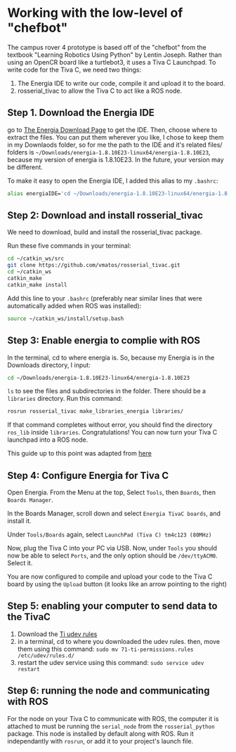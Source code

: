 # Working with the low-level of "chefbot"

The campus rover 4 prototype is based off of the "chefbot" from the textbook "Learning Robotics Using Python" by Lentin Joseph. Rather than using an OpenCR board like a turtlebot3, it uses a Tiva C Launchpad. To write code for the Tiva C, we need two things:

1. The Energia IDE to write our code, compile it and upload it to the board.
2. rosserial_tivac to allow the Tiva C to act like a ROS node.

## Step 1. Download the Energia IDE

go to [The Energia Download Page](https://energia.nu/download/) to get the IDE. Then, choose where to extract the files. You can put them wherever you like, I chose to keep them in my Downlaods folder, so for me the path to the IDE and it's related files/ folders is `~/Downloads/energia-1.8.10E23-linux64/energia-1.8.10E23`, because my version of energia is 1.8.10E23. In the future, your version may be different.

To make it easy to open the Energia IDE, I added this alias to my `.bashrc`:

``` sh
alias energiaIDE='cd ~/Downloads/energia-1.8.10E23-linux64/energia-1.8.10E23 && ./energia'
```

## Step 2: Download and install rosserial_tivac

We need to download, build and install the rosserial_tivac package.

Run these five commands in your terminal:

``` sh
cd ~/catkin_ws/src
git clone https://github.com/vmatos/rosserial_tivac.git
cd ~/catkin_ws
catkin_make
catkin_make install
```

Add this line to your `.bashrc` (preferably near similar lines that were automatically added when ROS was installed):

``` sh
source ~/catkin_ws/install/setup.bash
```

## Step 3: Enable energia to complie with ROS

In the terminal, cd to where energia is. So, because my Energia is in the Downloads directory, I input:

``` sh
cd ~/Downloads/energia-1.8.10E23-linux64/energia-1.8.10E23
```

`ls` to see the files and subdirectories in the folder. There should be a `libraries` directory. Run this command:

``` sh
rosrun rosserial_tivac make_libraries_energia libraries/
```

If that command completes without error, you should find the directory `ros_lib` inside `libraries`. Congratulations! You can now turn your Tiva C launchpad into a ROS node.

This guide up to this point was adapted from [here](http://wiki.ros.org/rosserial_tivac/Tutorials/Energia%20Setup)

## Step 4: Configure Energia for Tiva C

Open Energia. From the Menu at the top, Select `Tools`, then `Boards`, then `Boards Manager`.

In the Boards Manager, scroll down and select `Energia TivaC boards`, and install it.

Under `Tools/Boards` again, select `LaunchPad (Tiva C) tm4c123 (80MHz)`

Now, plug the Tiva C into your PC via USB. Now, under `Tools` you should now be able to select `Ports`, and the only option should be `/dev/ttyACM0`. Select it.

You are now configured to compile and upload your code to the Tiva C board by using the `Upload` button (it looks like an arrow pointing to the right)

## Step 5: enabling your computer to send data to the TivaC

1. Download the [Ti udev rules](https://s3.amazonaws.com/energiaUS/files/71-ti-permissions.rules)
2. in a terminal, cd to where you downloaded the udev rules. then, move them using this command: `sudo mv 71-ti-permissions.rules /etc/udev/rules.d/`
3. restart the udev service using this command: `sudo service udev restart`

## Step 6: running the node and communicating with ROS

For the node on your Tiva C to communicate with ROS, the computer it is attached to must be running the `serial_node` from the `rosserial_python` package. This node is installed by default along with ROS. Run it independantly with `rosrun`, or add it to your project's launch file.
